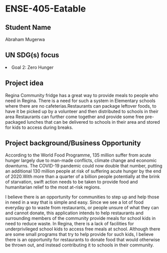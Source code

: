 # ENSE-405-Eatable

## Student Name
Abraham Mugerwa

## UN SDG(s) focus
<li> Goal 2: Zero Hunger </li>

## Project idea
Regina Community fridge has a great way to provide meals to people who need in Regina. There is a need for such a system in Elementary schools where there are no cafeterias.Restaurants can package leftover foods, to have it be picked up by a volunteer and then distributed to schools in their area
Restaurants can further come together and provide some free pre-packaged lunches that can be delivered to schools in their area and stored for kids to access during breaks.

      
## Project background/Business Opportunity
According to the World Food Programme, 135 million suffer from acute hunger largely due to man-made conflicts, climate change and economic downturns. The COVID-19 pandemic could now double that number, putting an additional 130 million people at risk of suffering acute hunger by the end of 2020.With more than a quarter of a billion people potentially at the brink of starvation, swift action needs to be taken to provide food and humanitarian relief to the most at-risk regions.

I believe there is an opportunity for communities to step up and help those in need in a way that is simple and easy. Since we see a lot of food everyday go to waste from restaurants, or people unsure of what they can and cannot donate, this application intends to help restaurants and surrounding members of the community provide meals for school kids in need to reduce waste. In Regina, there is a lack of facilities for underprivileged school kids to access free meals at school. Although there are some small programs that try to help provide for such kids, I believe there is an opportunity for restaurants to donate food that would otherwise be thrown out, and instead contributing it to schools in their community. 



